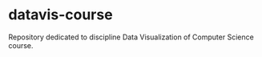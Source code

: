 # datavis-course
 Repository dedicated to discipline Data Visualization of Computer Science course.
